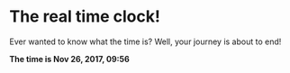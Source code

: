 # The real time clock!

Ever wanted to know what the time is? Well, your journey is about to end!

**The time is Nov 26, 2017, 09:56**